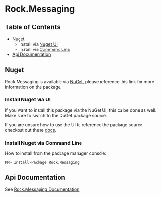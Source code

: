 # Rock.Messaging

## Table of Contents
* [Nuget](#nuget)
  * Install via [Nuget UI](#install-nuget-via-ui)
  * Install via [Command Line](#install-nuget-via-command-limne)
* [Api Documentation](#api-documentation)

## Nuget
Rock.Messaging is available via [NuGet](https://www.nuget.org/packages/Rock.Messaging/), please reference this link for more information on the package.

### Install Nuget via UI
If you want to install this package via the NuGet UI, this ca be done as well.  Make sure to switch to the QuGet package source.

If you are unsure how to use the UI to reference the package source checkout out these [docs](https://docs.microsoft.com/en-us/nuget/tools/package-manager-ui#package-sources).

### Install Nuget via Command Line

How to install from the package manager console:

```
PM> Install-Package Rock.Messaging
```

## Api Documentation
See [Rock.Messaging Documentation](http://rockframework.org/documentation/Rock.Messaging/html/R_Project_Documentation.htm)
